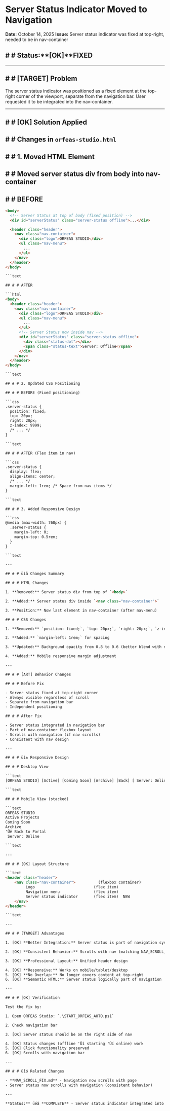 # Server Status Indicator Moved to Navigation

**Date:** October 14, 2025
**Issue:** Server status indicator was fixed at top-right, needed to be in nav-container

## # # Status:**[OK]**FIXED

---

## # # [TARGET] Problem

The server status indicator was positioned as a fixed element at the top-right corner of the viewport, separate from the navigation bar. User requested it to be integrated into the nav-container.

---

## # # [OK] Solution Applied

## # # Changes in `orfeas-studio.html`

## # # 1. Moved HTML Element

## # # Moved server status div from body into nav-container

## # # BEFORE

```html
<body>
  <!-- Server Status at top of body (fixed position) -->
  <div id="serverStatus" class="server-status offline">...</div>

  <header class="header">
    <nav class="nav-container">
      <div class="logo">ORFEAS STUDIO</div>
      <ul class="nav-menu">
        ...
      </ul>
    </nav>
  </header>
</body>

```text

## # # AFTER

```html
<body>
  <header class="header">
    <nav class="nav-container">
      <div class="logo">ORFEAS STUDIO</div>
      <ul class="nav-menu">
        ...
      </ul>
      <!-- Server Status now inside nav -->
      <div id="serverStatus" class="server-status offline">
        <div class="status-dot"></div>
        <span class="status-text">Server: Offline</span>
      </div>
    </nav>
  </header>
</body>

```text

## # # 2. Updated CSS Positioning

## # # BEFORE (Fixed positioning)

```css
.server-status {
  position: fixed;
  top: 20px;
  right: 20px;
  z-index: 9999;
  /* ... */
}

```text

## # # AFTER (Flex item in nav)

```css
.server-status {
  display: flex;
  align-items: center;
  /* ... */
  margin-left: 1rem; /* Space from nav items */
}

```text

## # # 3. Added Responsive Design

```css
@media (max-width: 768px) {
  .server-status {
    margin-left: 0;
    margin-top: 0.5rem;
  }
}

```text

---

## # # üìã Changes Summary

## # # HTML Changes

1. **Removed:** Server status div from top of `<body>`

2. **Added:** Server status div inside `<nav class="nav-container">`

3. **Position:** Now last element in nav-container (after nav-menu)

## # # CSS Changes

1. **Removed:** `position: fixed;`, `top: 20px;`, `right: 20px;`, `z-index: 9999;`

2. **Added:** `margin-left: 1rem;` for spacing

3. **Updated:** Background opacity from 0.8 to 0.6 (better blend with nav)

4. **Added:** Mobile responsive margin adjustment

---

## # # [ART] Behavior Changes

## # # Before Fix

- Server status fixed at top-right corner
- Always visible regardless of scroll
- Separate from navigation bar
- Independent positioning

## # # After Fix

- Server status integrated in navigation bar
- Part of nav-container flexbox layout
- Scrolls with navigation (if nav scrolls)
- Consistent with nav design

---

## # # üì± Responsive Design

## # # Desktop View

```text
[ORFEAS STUDIO] [Active] [Coming Soon] [Archive] [Back] [ Server: Online]

```text

## # # Mobile View (stacked)

```text
ORFEAS STUDIO
Active Projects
Coming Soon
Archive
'Üê Back to Portal
 Server: Online

```text

---

## # # [OK] Layout Structure

```text
<header class="header">
    <nav class="nav-container">          (flexbox container)
         Logo                          (flex item)
         Navigation menu               (flex item)
         Server status indicator       (flex item)  NEW
    </nav>
</header>

```text

---

## # # [TARGET] Advantages

1. [OK] **Better Integration:** Server status is part of navigation system

2. [OK] **Consistent Behavior:** Scrolls with nav (matching NAV_SCROLL_FIX.md)

3. [OK] **Professional Layout:** Unified header design

4. [OK] **Responsive:** Works on mobile/tablet/desktop
5. [OK] **No Overlap:** No longer covers content at top-right
6. [OK] **Semantic HTML:** Server status logically part of navigation

---

## # # [OK] Verification

Test the fix by:

1. Open ORFEAS Studio: `.\START_ORFEAS_AUTO.ps1`

2. Check navigation bar

3. [OK] Server status should be on the right side of nav

4. [OK] Status changes (offline 'Üí starting 'Üí online) work
5. [OK] Click functionality preserved
6. [OK] Scrolls with navigation bar

---

## # # üîó Related Changes

- **NAV_SCROLL_FIX.md** - Navigation now scrolls with page
- Server status now scrolls with navigation (consistent behavior)

---

**Status:** üéâ **COMPLETE** - Server status indicator integrated into navigation!
